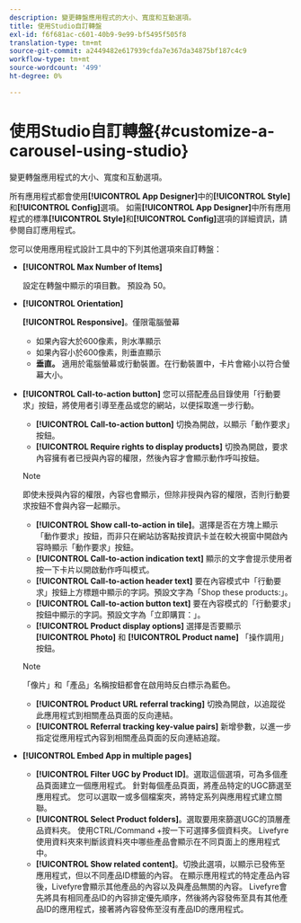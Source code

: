 ```yaml
---
description: 變更轉盤應用程式的大小、寬度和互動選項。
title: 使用Studio自訂轉盤
exl-id: f6f681ac-c601-40b9-9e99-bf5495f505f8
translation-type: tm+mt
source-git-commit: a2449482e617939cfda7e367da34875bf187c4c9
workflow-type: tm+mt
source-wordcount: '499'
ht-degree: 0%

---
```


# 使用Studio自訂轉盤{#customize-a-carousel-using-studio}

變更轉盤應用程式的大小、寬度和互動選項。

所有應用程式都會使用&#x200B;**[!UICONTROL App Designer]**&#x200B;中的&#x200B;**[!UICONTROL Style]**&#x200B;和&#x200B;**[!UICONTROL Config]**&#x200B;選項。 如需&#x200B;**[!UICONTROL App Designer]**&#x200B;中所有應用程式的標準&#x200B;**[!UICONTROL Style]**&#x200B;和&#x200B;**[!UICONTROL Config]**&#x200B;選項的詳細資訊，請參閱自訂應用程式。

您可以使用應用程式設計工具中的下列其他選項來自訂轉盤：

* **[!UICONTROL Max Number of Items]**

   設定在轉盤中顯示的項目數。 預設為 50。

* **[!UICONTROL Orientation]**

   **[!UICONTROL Responsive]**。僅限電腦螢幕

   * 如果內容大於600像素，則水準顯示
   * 如果內容小於600像素，則垂直顯示
   * **垂直。** 適用於電腦螢幕或行動裝置。在行動裝置中，卡片會縮小以符合螢幕大小。

* **[!UICONTROL Call-to-action button]** 您可以搭配產品目錄使用「行動要求」按鈕，將使用者引導至產品或您的網站，以便採取進一步行動。

   * **[!UICONTROL Call-to-action button]** 切換為開啟，以顯示「動作要求」按鈕。
   * **[!UICONTROL Require rights to display products]** 切換為開啟，要求內容擁有者已授與內容的權限，然後內容才會顯示動作呼叫按鈕。

   >[!NOTE]
   >
   >即使未授與內容的權限，內容也會顯示，但除非授與內容的權限，否則行動要求按鈕不會與內容一起顯示。

   * **[!UICONTROL Show call-to-action in tile]**。選擇是否在方塊上顯示「動作要求」按鈕，而非只在網站訪客點按資訊卡並在較大視窗中開啟內容時顯示「動作要求」按鈕。
   * **[!UICONTROL Call-to-action indication text]** 顯示的文字會提示使用者按一下卡片以開啟動作呼叫模式。
   * **[!UICONTROL Call-to-action header text]** 要在內容模式中「行動要求」按鈕上方標題中顯示的字詞。預設文字為「Shop these products:」。
   * **[!UICONTROL Call-to-action button text]** 要在內容模式的「行動要求」按鈕中顯示的字詞。預設文字為「立即購買：」。
   * **[!UICONTROL Product display options]** 選擇是否要顯示 **[!UICONTROL Photo]** 和 **[!UICONTROL Product name]** 「操作調用」按鈕。

   >[!NOTE]
   >
   >「像片」和「產品」名稱按鈕都會在啟用時反白標示為藍色。

   * **[!UICONTROL Product URL referral tracking]** 切換為開啟，以追蹤從此應用程式到相關產品頁面的反向連結。
   * **[!UICONTROL Referral tracking key-value pairs]** 新增參數，以進一步指定從應用程式內容到相關產品頁面的反向連結追蹤。



* **[!UICONTROL Embed App in multiple pages]**

   * **[!UICONTROL Filter UGC by Product ID]**。選取這個選項，可為多個產品頁面建立一個應用程式。 針對每個產品頁面，將產品特定的UGC篩選至應用程式。 您可以選取一或多個檔案夾，將特定系列與應用程式建立關聯。
   * **[!UICONTROL Select Product folders]**。選取要用來篩選UGC的頂層產品資料夾。 使用CTRL/Command +按一下可選擇多個資料夾。 Livefyre使用資料夾來判斷該資料夾中哪些產品會顯示在不同頁面上的應用程式中。
   * **[!UICONTROL Show related content]**。切換此選項，以顯示已發佈至應用程式，但以不同產品ID標籤的內容。 在顯示應用程式的特定產品內容後，Livefyre會顯示其他產品的內容以及與產品無關的內容。 Livefyre會先將具有相同產品ID的內容排定優先順序，然後將內容發佈至具有其他產品ID的應用程式，接著將內容發佈至沒有產品ID的應用程式。
